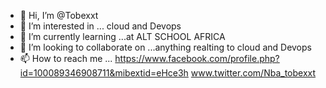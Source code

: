 - 👋 Hi, I’m @Tobexxt
- 👀 I’m interested in ... cloud and Devops
- 🌱 I’m currently learning ...at ALT SCHOOL AFRICA
- 💞️ I’m looking to collaborate on ...anything realting to cloud and Devops
- 📫 How to reach me ... https://www.facebook.com/profile.php?id=100089346908711&mibextid=eHce3h www.twitter.com/Nba_tobexxt

<!---
Tobexxt/Tobexxt is a ✨ special ✨ repository because its `README.md` (this file) appears on your GitHub profile.
You can click the Preview link to take a look at your changes.
--->
